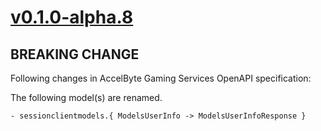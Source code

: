 # [v0.1.0-alpha.8]

## BREAKING CHANGE

Following changes in AccelByte Gaming Services OpenAPI specification:

The following model(s) are renamed.

```
- sessionclientmodels.{ ModelsUserInfo -> ModelsUserInfoResponse }
```

[v0.1.0-alpha.8]: https://github.com/AccelByte/accelbyte-go-modular-sdk/compare/session-sdk/v0.1.0-alpha.7..session-sdk/v0.1.0-alpha.8